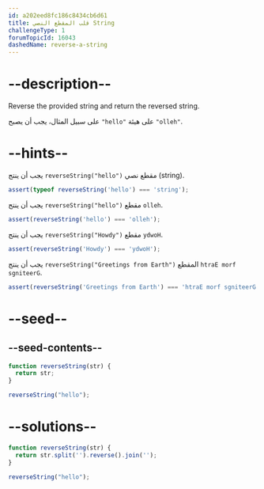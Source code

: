 ```yaml
---
id: a202eed8fc186c8434cb6d61
title: قلب المقطع النصي String
challengeType: 1
forumTopicId: 16043
dashedName: reverse-a-string
---
```


# --description--

Reverse the provided string and return the reversed string.

على سبيل المثال، يجب أن يصبح `"hello"` على هيئة `"olleh"`.

# --hints--

يجب أن ينتج `reverseString("hello")` مقطع نصي (string).

```js
assert(typeof reverseString('hello') === 'string');
```

يجب أن ينتج `reverseString("hello")` مقطع `olleh`.

```js
assert(reverseString('hello') === 'olleh');
```

يجب أن ينتج `reverseString("Howdy")` مقطع `ydwoH`.

```js
assert(reverseString('Howdy') === 'ydwoH');
```

يجب أن ينتج `reverseString("Greetings from Earth")` المقطع `htraE morf sgniteerG`.

```js
assert(reverseString('Greetings from Earth') === 'htraE morf sgniteerG');
```

# --seed--

## --seed-contents--

```js
function reverseString(str) {
  return str;
}

reverseString("hello");
```

# --solutions--

```js
function reverseString(str) {
  return str.split('').reverse().join('');
}

reverseString("hello");
```
